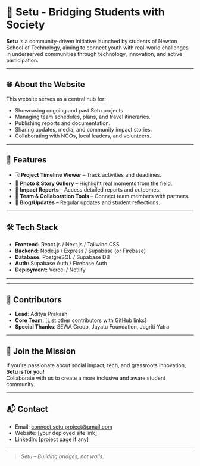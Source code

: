# 🌉 Setu - Bridging Students with Society

**Setu** is a community-driven initiative launched by students of Newton School of Technology, aiming to connect youth with real-world challenges in underserved communities through technology, innovation, and active participation.

---

## 🌐 About the Website

This website serves as a central hub for:
- Showcasing ongoing and past Setu projects.
- Managing team schedules, plans, and travel itineraries.
- Publishing reports and documentation.
- Sharing updates, media, and community impact stories.
- Collaborating with NGOs, local leaders, and volunteers.

---

## 🚀 Features

- 🗓️ **Project Timeline Viewer** – Track activities and deadlines.
- 📸 **Photo & Story Gallery** – Highlight real moments from the field.
- 📝 **Impact Reports** – Access detailed reports and outcomes.
- 🧩 **Team & Collaboration Tools** – Connect team members with partners.
- 💬 **Blog/Updates** – Regular updates and student reflections.

---

## 🛠️ Tech Stack

- **Frontend:** React.js / Next.js / Tailwind CSS
- **Backend:** Node.js / Express / Supabase (or Firebase)
- **Database:** PostgreSQL / Supabase DB
- **Auth:** Supabase Auth / Firebase Auth
- **Deployment:** Vercel / Netlify

---


---

## 👥 Contributors

- **Lead**: Aditya Prakash
- **Core Team**: [List other contributors with GitHub links]
- **Special Thanks**: SEWA Group, Jayatu Foundation, Jagriti Yatra

---

## 🤝 Join the Mission

If you're passionate about social impact, tech, and grassroots innovation, **Setu is for you!**  
Collaborate with us to create a more inclusive and aware student community.

---

## 📬 Contact

- Email: connect.setu.project@gmail.com
- Website: [your deployed site link]
- LinkedIn: [project page if any]

---

> *Setu – Building bridges, not walls.*



